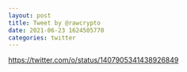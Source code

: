```yaml
--- 
layout: post 
title: Tweet by @rawcrypto 
date: 2021-06-23 1624505770 
categories: twitter 
--- 
```

https://twitter.com/o/status/1407905341438926849